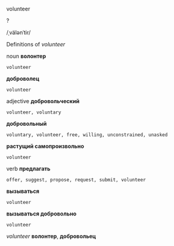 volunteer

?

/ˌvälənˈtir/

Definitions of _volunteer_

noun
**волонтер**

    volunteer
**доброволец**

    volunteer

adjective
**добровольческий**

    volunteer, voluntary
**добровольный**

    voluntary, volunteer, free, willing, unconstrained, unasked
**растущий самопроизвольно**

    volunteer

verb
**предлагать**

    offer, suggest, propose, request, submit, volunteer
**вызываться**

    volunteer
**вызываться добровольно**

    volunteer

_volunteer_
**волонтер**, **добровольец**